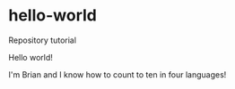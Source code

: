 # hello-world
Repository tutorial

Hello world!

I'm Brian and I know how to count to ten in four languages!

